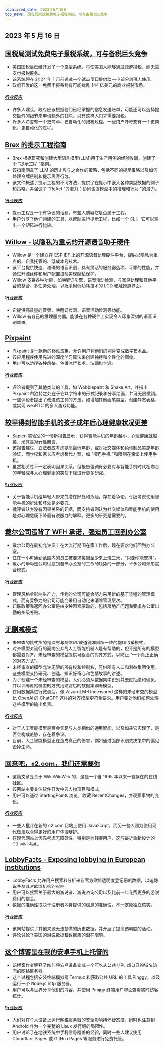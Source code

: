 ```yaml
---
localized_date: 2023年5月16日
top_news: 国税局测试免费电子报税系统，可与备税巨头竞争
---
```


## 2023 年 5 月 16 日

## [国税局测试免费电子报税系统，可与备税巨头竞争](https://www.washingtonpost.com/business/2023/05/15/irs-free-file/)

- 美国国税局已经开发了一个原型系统，将使美国人能够通过政府报税，而无需支付报税服务。
- 该系统将在 2024 年 1 月前通过一个试点项目提供给一小部分纳税人使用。
- 政府开发的这一免费申报系统有可能扰乱 144 亿美元的商业报税市场。

#### [行业反应](http://news.ycombinator.com/item?id=35950836)

- 许多人建议，政府应该根据他们已经掌握的信息发送账单，可能还可以选择提交额外的细节来申请额外的扣除，只有这样人们才需要报税。
- 许多人希望有一个更简单、更自动化的报税过程，一些用户呼吁要有一个更简化、更自动化的过程。

## [Brex 的提示工程指南](https://github.com/brexhq/prompt-engineering)

- Brex 根据研究和创建大型语言模型(LLM)用于生产用例的经验教训，创建了一个 "提示工程 "指南。
- 该指南涵盖了 LLM 的历史和与之合作的策略，包括不同的提示策略以及如何处理令牌限制和提示黑客行为。
- 该文件概述了提示工程的不同方法，提供了在提示中嵌入各种类型数据的例子和策略，并强调了 "ReAct "的潜力：协同语言模型中的推理和行为 "的潜力。

#### [行业反应](http://news.ycombinator.com/item?id=35942583)

- 提示工程是一个有争议的话题，有些人质疑它是否属于工程。
- 用户分享了他们创建的工具，以帮助进行提示工程，比如一个 CLI，它可以输出一个矩阵进行比较。

## [Willow - 以隐私为重点的开源语音助手硬件](https://github.com/toverainc/willow)

- Willow 是一个建立在 ESP IDF 上的开源语音助理硬件平台，提供以隐私为重点的、自我托管的、低成本的技术。
- 该平台提供快速、准确的语音识别，具有灵活的服务器选项、可靠的性能，并通过开源组件和用户配置控制实现隐私保护。
- Willow 支持各种功能，如唤醒词引擎、语音活动检测、与家庭助理和其他平台的整合、多任务处理，以及采用低功耗技术的 LCD 和触摸屏界面。

#### [行业反应](http://news.ycombinator.com/item?id=35948462)

- 它提供高质量的音频、唤醒词检测、语音活动检测等功能。
- Willow 有自己的推理服务器，能够在各种硬件上实现令人印象深刻的语音识别效果。

## [Pixpaint](https://warms.maxbittker.repl.co/)

- Pixpaint 是一款新的移动应用，允许用户将他们的照片变成数字艺术品。
- 该应用程序使用先进的深度学习算法来创建独特和个性化的图像。
- 用户可以选择各种风格，包括流行艺术、油画和卡通。

#### [行业反应](http://news.ycombinator.com/item?id=35944159)

- 评论者提到了其他类似的工具，如 Wobblepaint 和 Shake Art，并指出 Pixpaint 的独特之处在于它以字符串的形式记录和分享绘画，并可无限撤销。
- 一些评论者提出了改进该工具的方法，如增加其他画笔类型，创建静态表格，或实现 webRTC 的多人游戏功能。

## [较早得到智能手机的孩子成年后心理健康状况更差](https://jonathanhaidt.substack.com/p/sapien-smartphone-report)

- Sapien 实验室的一份新报告显示，获得智能手机的年龄越小，心理健康就越差，尤其是对女性而言。
- 该报告建议，立法者应考虑提高最低年龄，或对社交媒体和色情制品实施年龄验证，而学校和家长应考虑替代方案，如 "哑巴手机 "和限制在课堂上使用手机。
- 虽然相关性不一定表明因果关系，但报告强调有必要对与智能手机时代相吻合的年轻成年人心理健康的突然下降进行更多研究。

#### [行业反应](http://news.ycombinator.com/item?id=35948332)

- 关于智能手机给年轻人带来的潜在好处和危险，存在着争论，仔细考虑使用智能手机的好处和坏处是必要的。
- 批评者认为没有因果关系的证据，而支持者则认为社交媒体和智能手机的使用是对心理健康下降最有说服力的解释。更多的研究是需要的。

## [戴尔公司违背了 WFH 承诺，强迫员工回到办公室](https://www.techradar.com/news/dell-goes-back-on-wfh-pledge-forces-employees-to-come-back-to-the-office)

- 戴尔公司在最初允许员工在大流行期间在家工作后，现在要求他们回到办公室。
- 住在一小时通勤范围内的员工被要求每周至少来上班三天，"只要你能安排"。
- 戴尔的举动是公司过渡到基于办公室的工作的趋势的一部分，许多公司采用混合模式。

#### [行业反应](http://news.ycombinator.com/item?id=35944295)

- 管理风格会影响生产力，传统的公司可能会努力采用新的基于流程的管理模式，而有竞争力的公司可能会采用自动化来消除管理层次。
- 妇联政策和返回办公室是由多种因素驱动的，包括房地产问题和要求办公室出勤的州级补贴。

## [无删减模式](https://erichartford.com/uncensored-models)

- 未审查的模式指的是没有与具体和/或道德准则相一致的抱团取暖模式。
- 对齐模型对流行的面向公众的人工智能机器人是有帮助的，但不是所有的模型都需要对齐。未经审查的模型提供可组合的对齐方式，以防止 "一个真正正确的对齐方式"。
- 未经审查的模型允许无限的所有权和控制权，可供所有人口和利益集团使用。这些模型支持研究、创造、知识好奇心和色情故事的讲述。
- 为了创建一个未经审查的模型，人们必须从数据集中识别并去除拒绝和偏见，并以训练原始模型的方式用过滤后的数据集训练模型。
- 在用数据集进行微调后，像 WizardLM-Uncensored 这样的未经审查的模型比 OpenAI 的 ChatGPT 这样的对齐模型更符合要求。用户要对他们如何处理这些模型的输出负责。

#### [行业反应](http://news.ycombinator.com/item?id=35946060)

- 对于人工智能模型是否会实现与人类相似的通用智能，以及如果它实现了，是否会构成威胁，存在着争议。
- 目前，人工智能模型正在造成真正的伤害，例如通过面部识别或决策中的偏见毁掉生命。

## [回来吧，c2.com，我们还需要你](http://wiki.c2.com)

- 这篇文章是关于 WikiWikiWeb 的，这是一个自 1995 年以来一直存在的在线社区。
- 该网站主要关注软件开发中的人物项目和模式。
- 用户可以通过 StartingPoints 浏览，收藏 RecentChanges，并观察事物的变化。

#### [行业反应](http://news.ycombinator.com/item?id=35948268)

- 一些人批评在新的 c2.com 网站上使用 JavaScript，而另一些人则为使用现代做法以获得更好的用户体验辩护。
- 在现代网站上优先考虑无障碍性，特别是为残疾用户，这与最近重新设计的 C2 wiki 有关。

## [LobbyFacts - Exposing lobbying in European institutions](https://www.lobbyfacts.eu/)

- LobbyFacts 允许用户搜索和分析来自官方欧盟透明度登记册的数据，以追踪说客及其对欧盟机构的影响
- 用户可以搜索关于最大的游说者、游说咨询公司以及比前一年花费更多的游说费用的信息。
- 数据的准确性取决于注册者本身提供的信息的准确性，不一定能独立核实。

#### [行业反应](http://news.ycombinator.com/item?id=35949317)

- 该网站提供了其他来源无法提供的历史数据，并开展了提高透明度的活动。
- 评论讨论了美国的游说数据和数据集的潜在限制。

## [这个博客是在我的安卓手机上托管的](https://androidblog.a.pinggy.io/)

- 该博客作者解释了如何将安卓设备变成一个可以从公共 URL 或自己的域名访问的网络服务器。
- 这个过程包括安装终端模拟器 Termux 和获取公共 URL 的工具 Pinggy，以及运行一个 Node.js http 服务器。
- 用户可以与世界分享他们的内容，并使用 Pinggy 终端用户界面查看实时访客统计。

#### [行业反应](http://news.ycombinator.com/item?id=35944315)

- 人们对在个人设备上运行网络服务器的安全影响持怀疑态度，同时也注意到 Android 作为一个完整的 Linux 发行版的局限性。
- 用户讨论了在地铁系统中手机信号覆盖的经验，同时一些人建议使用 Cloudflare Pages 或 GitHub Pages 等服务进行免费托管。


